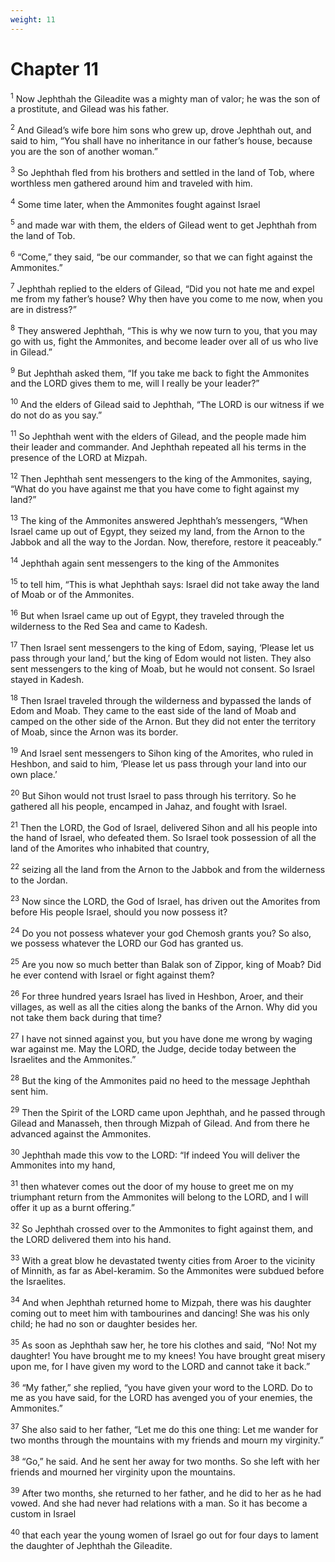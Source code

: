 ```yaml
---
weight: 11
---
```


# Chapter 11

<sup>1</sup> Now Jephthah the Gileadite was a mighty man of valor; he was the son of a prostitute, and Gilead was his father. 

<sup>2</sup> And Gilead’s wife bore him sons who grew up, drove Jephthah out, and said to him, “You shall have no inheritance in our father’s house, because you are the son of another woman.” 

<sup>3</sup> So Jephthah fled from his brothers and settled in the land of Tob, where worthless men gathered around him and traveled with him. 

<sup>4</sup> Some time later, when the Ammonites fought against Israel 

<sup>5</sup> and made war with them, the elders of Gilead went to get Jephthah from the land of Tob. 

<sup>6</sup> “Come,” they said, “be our commander, so that we can fight against the Ammonites.” 

<sup>7</sup> Jephthah replied to the elders of Gilead, “Did you not hate me and expel me from my father’s house? Why then have you come to me now, when you are in distress?” 

<sup>8</sup> They answered Jephthah, “This is why we now turn to you, that you may go with us, fight the Ammonites, and become leader over all of us who live in Gilead.” 

<sup>9</sup> But Jephthah asked them, “If you take me back to fight the Ammonites and the LORD gives them to me, will I really be your leader?” 

<sup>10</sup> And the elders of Gilead said to Jephthah, “The LORD is our witness if we do not do as you say.” 

<sup>11</sup> So Jephthah went with the elders of Gilead, and the people made him their leader and commander. And Jephthah repeated all his terms in the presence of the LORD at Mizpah. 

<sup>12</sup> Then Jephthah sent messengers to the king of the Ammonites, saying, “What do you have against me that you have come to fight against my land?” 

<sup>13</sup> The king of the Ammonites answered Jephthah’s messengers, “When Israel came up out of Egypt, they seized my land, from the Arnon to the Jabbok and all the way to the Jordan. Now, therefore, restore it peaceably.” 

<sup>14</sup> Jephthah again sent messengers to the king of the Ammonites 

<sup>15</sup> to tell him, “This is what Jephthah says: Israel did not take away the land of Moab or of the Ammonites. 

<sup>16</sup> But when Israel came up out of Egypt, they traveled through the wilderness to the Red Sea and came to Kadesh. 

<sup>17</sup> Then Israel sent messengers to the king of Edom, saying, ‘Please let us pass through your land,’ but the king of Edom would not listen. They also sent messengers to the king of Moab, but he would not consent. So Israel stayed in Kadesh. 

<sup>18</sup> Then Israel traveled through the wilderness and bypassed the lands of Edom and Moab. They came to the east side of the land of Moab and camped on the other side of the Arnon. But they did not enter the territory of Moab, since the Arnon was its border. 

<sup>19</sup> And Israel sent messengers to Sihon king of the Amorites, who ruled in Heshbon, and said to him, ‘Please let us pass through your land into our own place.’ 

<sup>20</sup> But Sihon would not trust Israel to pass through his territory. So he gathered all his people, encamped in Jahaz, and fought with Israel. 

<sup>21</sup> Then the LORD, the God of Israel, delivered Sihon and all his people into the hand of Israel, who defeated them. So Israel took possession of all the land of the Amorites who inhabited that country, 

<sup>22</sup> seizing all the land from the Arnon to the Jabbok and from the wilderness to the Jordan. 

<sup>23</sup> Now since the LORD, the God of Israel, has driven out the Amorites from before His people Israel, should you now possess it? 

<sup>24</sup> Do you not possess whatever your god Chemosh grants you? So also, we possess whatever the LORD our God has granted us. 

<sup>25</sup> Are you now so much better than Balak son of Zippor, king of Moab? Did he ever contend with Israel or fight against them? 

<sup>26</sup> For three hundred years Israel has lived in Heshbon, Aroer, and their villages, as well as all the cities along the banks of the Arnon. Why did you not take them back during that time? 

<sup>27</sup> I have not sinned against you, but you have done me wrong by waging war against me. May the LORD, the Judge, decide today between the Israelites and the Ammonites.” 

<sup>28</sup> But the king of the Ammonites paid no heed to the message Jephthah sent him. 

<sup>29</sup> Then the Spirit of the LORD came upon Jephthah, and he passed through Gilead and Manasseh, then through Mizpah of Gilead. And from there he advanced against the Ammonites. 

<sup>30</sup> Jephthah made this vow to the LORD: “If indeed You will deliver the Ammonites into my hand, 

<sup>31</sup> then whatever comes out the door of my house to greet me on my triumphant return from the Ammonites will belong to the LORD, and I will offer it up as a burnt offering.” 

<sup>32</sup> So Jephthah crossed over to the Ammonites to fight against them, and the LORD delivered them into his hand. 

<sup>33</sup> With a great blow he devastated twenty cities from Aroer to the vicinity of Minnith, as far as Abel-keramim. So the Ammonites were subdued before the Israelites. 

<sup>34</sup> And when Jephthah returned home to Mizpah, there was his daughter coming out to meet him with tambourines and dancing! She was his only child; he had no son or daughter besides her. 

<sup>35</sup> As soon as Jephthah saw her, he tore his clothes and said, “No! Not my daughter! You have brought me to my knees! You have brought great misery upon me, for I have given my word to the LORD and cannot take it back.” 

<sup>36</sup> “My father,” she replied, “you have given your word to the LORD. Do to me as you have said, for the LORD has avenged you of your enemies, the Ammonites.” 

<sup>37</sup> She also said to her father, “Let me do this one thing: Let me wander for two months through the mountains with my friends and mourn my virginity.” 

<sup>38</sup> “Go,” he said. And he sent her away for two months. So she left with her friends and mourned her virginity upon the mountains. 

<sup>39</sup> After two months, she returned to her father, and he did to her as he had vowed. And she had never had relations with a man. So it has become a custom in Israel 

<sup>40</sup> that each year the young women of Israel go out for four days to lament the daughter of Jephthah the Gileadite. 



